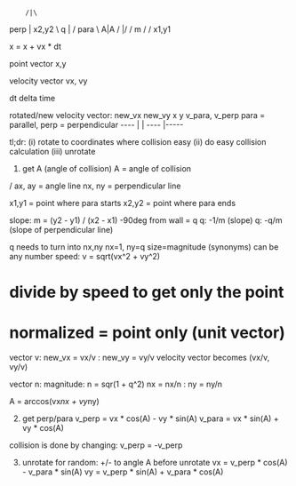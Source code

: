           
        /|\
 perp    |     x2,y2
    \ q  |    / para
      \ A|A /
        \|/
        / m
      /
    /
   x1,y1

x = x + vx * dt

point vector
x,y

velocity vector
vx, vy

dt
delta time

rotated/new velocity vector:
new_vx   new_vy
x       y
v_para, v_perp
para = parallel, perp = perpendicular
----             |
                 |
----             |-----



tl;dr:
(i) rotate to coordinates where collision easy
(ii) do easy collision calculation
(iii) unrotate

1. get A (angle of collision)
A = angle of collision

\/
ax, ay = angle line
nx, ny = perpendicular line

x1,y1 = point where para starts
x2,y2 = point where para ends

slope: 
m = (y2 - y1) / (x2 - x1)
-90deg from wall = q
q: 
-1/m (slope)
q: -q/m (slope of perpendicular line)

q needs to turn into nx,ny
nx=1, ny=q
size=magnitude (synonyms) can be any number
speed: v = sqrt(vx^2 + vy^2)
# divide by speed to get only the point
# normalized = point only (unit vector)

vector v:
    new_vx = vx/v : new_vy = vy/v
    velocity vector becomes (vx/v, vy/v)

vector n:
    magnitude: n = sqr(1 + q^2)
    nx = nx/n : ny = ny/n

A = arccos(vx*nx + vy*ny)


2. get perp/para
v_perp = vx * cos(A) - vy * sin(A)
v_para = vx * sin(A) + vy * cos(A)

collision is done by changing: v_perp = -v_perp

3. unrotate
for random: +/- to angle A before unrotate
vx = v_perp * cos(A) - v_para * sin(A)
vy = v_perp * sin(A) + v_para * cos(A)

